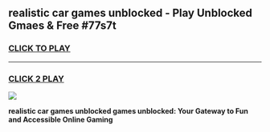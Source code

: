 
## realistic car games unblocked - Play Unblocked Gmaes & Free #77s7t
<h3>
<a href="https://news.freeplayer.one?title=realistic_car_games_unblocked&ref=24F">CLICK TO PLAY</a></h3>
<hr>

<h3>
<a href="https://news.freeplayer.one?title=realistic_car_games_unblocked&ref=24F">CLICK 2 PLAY</a>
  
</h3>

<a href="https://news.freeplayer.one?title=realistic_car_games_unblocked&ref=24F/"><img src="https://clearcache.store/games.png"></a>


**realistic car games unblocked games unblocked: Your Gateway to Fun and Accessible Online Gaming**
